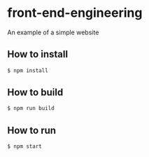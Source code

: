 # front-end-engineering
An example of a simple website


## How to install
``` sh
$ npm install
```

## How to build
``` sh
$ npm run build
```

## How to run
``` sh
$ npm start
```
